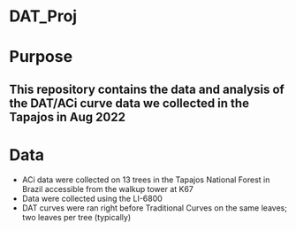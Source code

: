 # DAT_Proj

# Purpose
## This repository contains the data and analysis of the DAT/ACi curve data we collected in the Tapajos in Aug 2022

# Data
* ACi data were collected on 13 trees in the Tapajos National Forest in Brazil accessible from the walkup tower at K67
* Data were collected using the LI-6800
* DAT curves were ran right before Traditional Curves on the same leaves; two leaves per tree (typically)